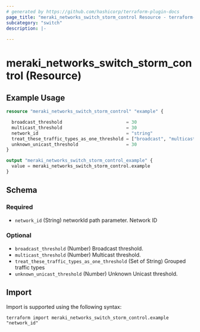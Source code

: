 ```yaml
---
# generated by https://github.com/hashicorp/terraform-plugin-docs
page_title: "meraki_networks_switch_storm_control Resource - terraform-provider-meraki"
subcategory: "switch"
description: |-
  
---
```


# meraki_networks_switch_storm_control (Resource)



## Example Usage

```terraform
resource "meraki_networks_switch_storm_control" "example" {

  broadcast_threshold                        = 30
  multicast_threshold                        = 30
  network_id                                 = "string"
  treat_these_traffic_types_as_one_threshold = ["broadcast", "multicast"]
  unknown_unicast_threshold                  = 30
}

output "meraki_networks_switch_storm_control_example" {
  value = meraki_networks_switch_storm_control.example
}
```

<!-- schema generated by tfplugindocs -->
## Schema

### Required

- `network_id` (String) networkId path parameter. Network ID

### Optional

- `broadcast_threshold` (Number) Broadcast threshold.
- `multicast_threshold` (Number) Multicast threshold.
- `treat_these_traffic_types_as_one_threshold` (Set of String) Grouped traffic types
- `unknown_unicast_threshold` (Number) Unknown Unicast threshold.

## Import

Import is supported using the following syntax:

```shell
terraform import meraki_networks_switch_storm_control.example "network_id"
```
